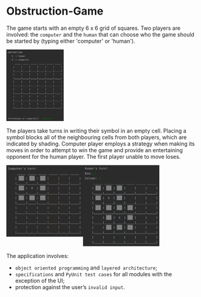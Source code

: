 # Obstruction-Game

The game starts with an empty 6 x 6 grid of squares. Two players are involved: the `computer` and the `human` that can choose who the game should be started by (typing either 'computer' or 'human').

<img width="30%" height="30%" src="/demos/demo1.PNG">

The players take turns in writing their symbol in an empty cell. Placing a symbol blocks all of the neighbouring cells from both players, which are indicated by shading. Computer player employs a strategy when making its moves in order to attempt to win the game and provide an entertaining opponent for the human player. The first player unable to move loses.

<img align="left" width="40%" height="40%" src="/demos/demo2.PNG">

<img width="40%" height="40%" src="/demos/demo3.PNG">

The application involves:
- `object oriented programming` and `layered architecture`;
- `specifications` and `PyUnit test cases` for all modules with the exception of the UI;
- protection against the user’s `invalid input`.

